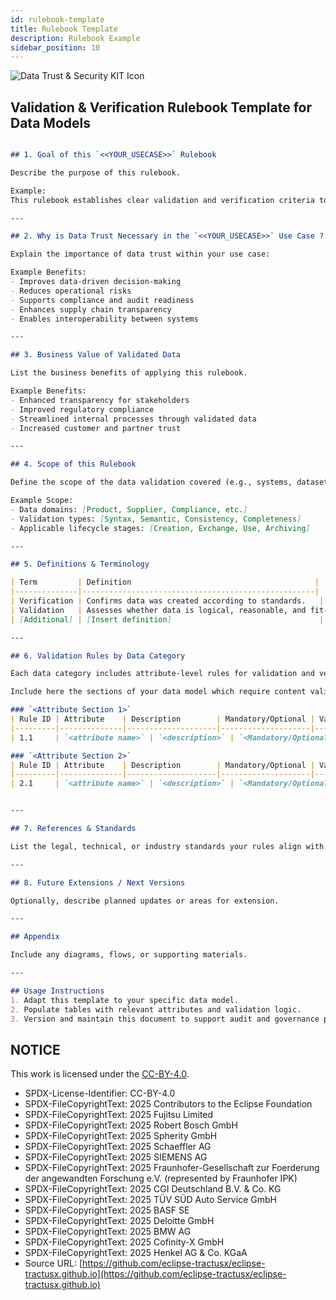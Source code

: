 ```yaml
---
id: rulebook-template
title: Rulebook Template
description: Rulebook Example
sidebar_position: 10
---
```


![Data Trust & Security KIT Icon](@site/static/img/kits/data-trust-and-security/data-trust-and-security-kit-logo.svg)

## Validation & Verification Rulebook Template for Data Models

```md

## 1. Goal of this `<<YOUR_USECASE>>` Rulebook

Describe the purpose of this rulebook.

Example:  
This rulebook establishes clear validation and verification criteria to ensure data integrity, consistency, and trustworthiness for [Insert Data Model or Use Case]. It supports all stakeholders in aligning with shared expectations for data quality and regulatory compliance.

---

## 2. Why is Data Trust Necessary in the `<<YOUR_USECASE>>` Use Case ?

Explain the importance of data trust within your use case:

Example Benefits:  
- Improves data-driven decision-making  
- Reduces operational risks  
- Supports compliance and audit readiness  
- Enhances supply chain transparency  
- Enables interoperability between systems  

---

## 3. Business Value of Validated Data

List the business benefits of applying this rulebook.

Example Benefits:  
- Enhanced transparency for stakeholders  
- Improved regulatory compliance  
- Streamlined internal processes through validated data  
- Increased customer and partner trust  

---

## 4. Scope of this Rulebook

Define the scope of the data validation covered (e.g., systems, datasets, lifecycle phases).

Example Scope:  
- Data domains: [Product, Supplier, Compliance, etc.]  
- Validation types: [Syntax, Semantic, Consistency, Completeness]  
- Applicable lifecycle stages: [Creation, Exchange, Use, Archiving]  

---

## 5. Definitions & Terminology

| Term         | Definition                                         |
|--------------|----------------------------------------------------|
| Verification | Confirms data was created according to standards.   |
| Validation   | Assesses whether data is logical, reasonable, and fit-for-purpose. |
| [Additional] | [Insert definition]                                 |

---

## 6. Validation Rules by Data Category

Each data category includes attribute-level rules for validation and verification.

Include here the sections of your data model which require content validation.

### `<Attribute Section 1>`
| Rule ID | Attribute    | Description        | Mandatory/Optional | Validation Rule        | Data Type |
|---------|--------------|--------------------|--------------------|-------------------------|-----------|
| 1.1     | `<attribute name>` | `<description>` | `<Mandatory/Optional>` | `<regex pattern>` | `<String,Integer,...>`|

### `<Attribute Section 2>`
| Rule ID | Attribute    | Description        | Mandatory/Optional | Validation Rule        | Data Type |
|---------|--------------|--------------------|--------------------|-------------------------|-----------|
| 2.1     | `<attribute name>` | `<description>` | `<Mandatory/Optional>` | `<regex pattern>` | `<String,Integer,...>`|


---

## 7. References & Standards

List the legal, technical, or industry standards your rules align with (e.g., ISO 9001, ISO 14067, GDPR).

---

## 8. Future Extensions / Next Versions

Optionally, describe planned updates or areas for extension.

---

## Appendix

Include any diagrams, flows, or supporting materials.

---

## Usage Instructions
1. Adapt this template to your specific data model.
2. Populate tables with relevant attributes and validation logic.
3. Version and maintain this document to support audit and governance processes.

```

## NOTICE

This work is licensed under the [CC-BY-4.0](https://creativecommons.org/licenses/by/4.0/legalcode).

- SPDX-License-Identifier: CC-BY-4.0
- SPDX-FileCopyrightText: 2025 Contributors to the Eclipse Foundation
- SPDX-FileCopyrightText: 2025 Fujitsu Limited
- SPDX-FileCopyrightText: 2025 Robert Bosch GmbH
- SPDX-FileCopyrightText: 2025 Spherity GmbH
- SPDX-FileCopyrightText: 2025 Schaeffler AG
- SPDX-FileCopyrightText: 2025 SIEMENS AG
- SPDX-FileCopyrightText: 2025 Fraunhofer-Gesellschaft zur Foerderung der angewandten Forschung e.V. (represented by Fraunhofer IPK)
- SPDX-FileCopyrightText: 2025 CGI Deutschland B.V. & Co. KG
- SPDX-FileCopyrightText: 2025 TÜV SÜD Auto Service GmbH
- SPDX-FileCopyrightText: 2025 BASF SE
- SPDX-FileCopyrightText: 2025 Deloitte GmbH
- SPDX-FileCopyrightText: 2025 BMW AG
- SPDX-FileCopyrightText: 2025 Cofinity-X GmbH
- SPDX-FileCopyrightText: 2025 Henkel AG & Co. KGaA
- Source URL: [https://github.com/eclipse-tractusx/eclipse-tractusx.github.io](https://github.com/eclipse-tractusx/eclipse-tractusx.github.io)
